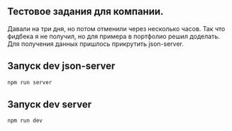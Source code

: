 ## Тестовое задания для компании.

Давали на три дня, но потом отменили через несколько часов.
Так что фидбека я не получил, но для примера в портфолио решил доделать.
Для получения данных пришлось прикрутить json-server.



## Запуск dev json-server

```bash
npm run server
```

## Запуск dev server

```bash
npm run dev
```

